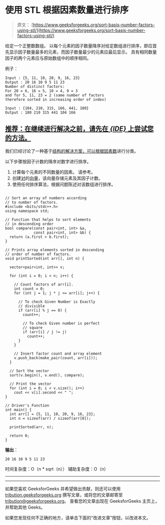 # 使用 STL 根据因素数量进行排序

> 原文： [https://www.geeksforgeeks.org/sort-basis-number-factors-using-stl/](https://www.geeksforgeeks.org/sort-basis-number-factors-using-stl/)

给定一个正整数数组。 以每个元素的因子数量降序对给定数组进行排序，即应首先显示因子数量最多的元素，而因子数量最少的元素应最后显示。 具有相同数量因子的两个元素应与原始数组中的顺序相同。

例子：

```
Input : {5, 11, 10, 20, 9, 16, 23}
Output : 20 16 10 9 5 11 23
Number of distinct factors:
For 20 = 6, 16 = 5, 10 = 4, 9 = 3
and for 5, 11, 23 = 2 (same number of factors
therefore sorted in increasing order of index)

Input : {104, 210, 315, 166, 441, 180}
Output : 180 210 315 441 104 166

```

## [推荐：在继续进行解决之前，请先在 ***{IDE}*** 上尝试您的方法。](https://ide.geeksforgeeks.org/)

我们已经讨论了一种基于[结构的解决方案，可以根据因素数](https://www.geeksforgeeks.org/sort-elements-basis-number-factors/)进行分类。

以下步骤按因子计数的降序对数字进行排序。

1.  计算每个元素的不同数量的因素。 请参考。
2.  创建[对](https://www.geeksforgeeks.org/pair-in-cpp-stl/)的[向量](http://www.geeksforgeeks.org/vector-in-cpp-stl/)，该向量存储元素及其因子计数。
3.  使用任何排序算法，根据问题陈述对该数组进行排序。

```

// Sort an array of numbers according 
// to number of factors. 
#include <bits/stdc++.h> 
using namespace std; 

// Function that helps to sort elements  
// in descending order 
bool compare(const pair<int, int> &a, 
             const pair<int, int> &b) { 
  return (a.first > b.first); 
} 

// Prints array elements sorted in descending 
// order of number of factors. 
void printSorted(int arr[], int n) { 

  vector<pair<int, int>> v; 

  for (int i = 0; i < n; i++) { 

    // Count factors of arr[i]. 
    int count = 0; 
    for (int j = 1; j * j <= arr[i]; j++) { 

      // To check Given Number is Exactly 
      // divisible 
      if (arr[i] % j == 0) { 
        count++; 

        // To check Given number is perfect 
        // square 
        if (arr[i] / j != j) 
          count++; 
      } 
    } 

    // Insert factor count and array element 
    v.push_back(make_pair(count, arr[i])); 
  } 

  // Sort the vector 
  sort(v.begin(), v.end(), compare); 

  // Print the vector 
  for (int i = 0; i < v.size(); i++)  
    cout << v[i].second << " "; 
} 

// Driver's Function 
int main() { 
  int arr[] = {5, 11, 10, 20, 9, 16, 23}; 
  int n = sizeof(arr) / sizeof(arr[0]); 

  printSorted(arr, n); 

  return 0; 
} 

```

**输出**：

```
20 16 10 9 5 11 23

```

时间复杂度：O（n * sqrt（n））
辅助复杂度：O（n）



* * *

* * *

如果您喜欢 GeeksforGeeks 并希望做出贡献，则还可以使用 [tribution.geeksforgeeks.org](https://contribute.geeksforgeeks.org/) 撰写文章，或将您的文章邮寄至 tribution@geeksforgeeks.org。 查看您的文章出现在 GeeksforGeeks 主页上，并帮助其他 Geeks。

如果您发现任何不正确的地方，请单击下面的“改进文章”按钮，以改进本文。